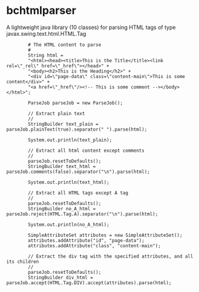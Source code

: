 # bchtmlparser
A lightweight java library (10 classes) for parsing HTML tags of type javax.swing.text.html.HTML.Tag

            # The HTML content to parse
            #
            String html = 
            "<html><head><title>This is the Title</title><link rel=\"_rel\" href=\"_href\"></head>" + 
            "<body><h2>This is the Heading</h2>" +
            "<div id=\"page-data\" class=\"content-main\">This is some content</div>" +
            "<a href=\"_href\"/><!-- This is some comment --></body></html>";
            
            ParseJob parseJob = new ParseJob();
            
            // Extract plain text
            //
            StringBuilder text_plain = parseJob.plainText(true).separator(" ").parse(html);
            
            System.out.println(text_plain);
            
            // Extract all html content except comments
            //
            parseJob.resetToDefaults();
            StringBuilder text_html = parseJob.comments(false).separator("\n").parse(html);
            
            System.out.println(text_html);
            
            // Extract all HTML tags except A tag
            //
            parseJob.resetToDefaults();
            StringBuilder no_A_html = parseJob.reject(HTML.Tag.A).separator("\n").parse(html);
            
            System.out.println(no_A_html);

            SimpleAttributeSet attributes = new SimpleAttributeSet();
            attributes.addAttribute("id", "page-data");
            attributes.addAttribute("class", "content-main");
            
            // Extract the div tag with the specified attributes, and all its children
            //
            parseJob.resetToDefaults();
            StringBuilder div_html = parseJob.accept(HTML.Tag.DIV).accept(attributes).parse(html);

